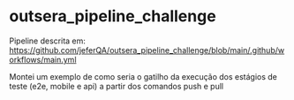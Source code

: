 # outsera_pipeline_challenge

Pipeline descrita em: https://github.com/jeferQA/outsera_pipeline_challenge/blob/main/.github/workflows/main.yml

Montei um exemplo de como seria o gatilho da execução dos estágios de teste (e2e, mobile e api) a partir dos comandos push e pull
